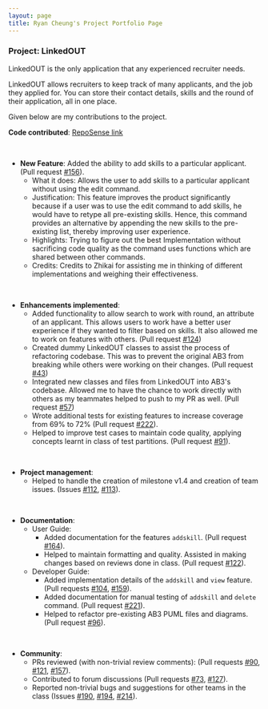 ```yaml
---
layout: page
title: Ryan Cheung's Project Portfolio Page
---
```


### Project: LinkedOUT

LinkedOUT is the only application that any experienced recruiter needs.

LinkedOUT allows recruiters to keep track of many applicants, and the job they applied for. You can store their contact details, skills and the round of their application, all in one place.

Given below are my contributions to the project.

**Code contributed**: [RepoSense link](https://nus-cs2103-ay2122s2.github.io/tp-dashboard/?search=ryancheungjf&breakdown=true)

<br>

* **New Feature**: Added the ability to add skills to a particular applicant. (Pull request [\#156](https://github.com/AY2122S2-CS2103T-T09-2/tp/pull/156)).
    * What it does: Allows the user to add skills to a particular applicant without using the edit command.
    * Justification: This feature improves the product significantly because if a user was to use the edit command to add skills, he would have to retype all pre-existing skills.
      Hence, this command provides an alternative by appending the new skills to the pre-existing list, thereby improving user experience.
    * Highlights: Trying to figure out the best Implementation without sacrificing code quality as the command uses functions which are shared between other commands.
    * Credits: Credits to Zhikai for assisting me in thinking of different implementations and weighing their effectiveness.

<br>

* **Enhancements implemented**:
  * Added functionality to allow search to work with round, an attribute of an applicant. This allows users to work have a better user experience if they wanted to filter based on skills. 
    It also allowed me to work on features with others. (Pull request [\#124](https://github.com/AY2122S2-CS2103T-T09-2/tp/pull/124))
    <div style="page-break-after: always;"></div>
  * Created dummy LinkedOUT classes to assist the process of refactoring codebase. This was to prevent the original AB3 from breaking while others were working on their changes. (Pull request [\#43](https://github.com/AY2122S2-CS2103T-T09-2/tp/pull/43))
  * Integrated new classes and files from LinkedOUT into AB3's codebase. Allowed me to have the chance to work directly with others as my teammates helped to push to my PR as well. (Pull request [\#57](https://github.com/AY2122S2-CS2103T-T09-2/tp/pull/57))
  * Wrote additional tests for existing features to increase coverage from 69% to 72% (Pull request [\#222](https://github.com/AY2122S2-CS2103T-T09-2/tp/pull/222)).
  * Helped to improve test cases to maintain code quality, applying concepts learnt in class of test partitions. (Pull request [\#91](https://github.com/AY2122S2-CS2103T-T09-2/tp/pull/91)).
  
<br>

* **Project management**:
    * Helped to handle the creation of milestone v1.4 and creation of team issues. (Issues [\#112](https://github.com/AY2122S2-CS2103T-T09-2/tp/issues/112), [\#113](https://github.com/AY2122S2-CS2103T-T09-2/tp/issues/113)).

<br>

* **Documentation**:
    * User Guide:
        * Added documentation for the features `addskill`. (Pull request [\#164](https://github.com/AY2122S2-CS2103T-T09-2/tp/pull/164)).
        * Helped to maintain formatting and quality. Assisted in making changes based on reviews done in class. (Pull request [\#122](https://github.com/AY2122S2-CS2103T-T09-2/tp/pull/122)).
    * Developer Guide:
        * Added implementation details of the `addskill` and `view` feature. (Pull requests [\#104](https://github.com/AY2122S2-CS2103T-T09-2/tp/pull/104), [\#159](https://github.com/AY2122S2-CS2103T-T09-2/tp/pull/159)).
        * Added documentation for manual testing of `addskill` and `delete` command. (Pull request [\#221](https://github.com/AY2122S2-CS2103T-T09-2/tp/pull/221)).
        * Helped to refactor pre-existing AB3 PUML files and diagrams. (Pull request [\#96](https://github.com/AY2122S2-CS2103T-T09-2/tp/pull/96)).

<br>

* **Community**:
    * PRs reviewed (with non-trivial review comments): (Pull requests [\#90](https://github.com/AY2122S2-CS2103T-T09-2/tp/pull/90), [\#121](https://github.com/AY2122S2-CS2103T-T09-2/tp/pull/121), [\#157](https://github.com/AY2122S2-CS2103T-T09-2/tp/pull/157)).
    * Contributed to forum discussions (Pull requests [#73](https://github.com/nus-cs2103-AY2122S2/forum/issues/73), [#127](https://github.com/nus-cs2103-AY2122S2/forum/issues/127#issuecomment-1033284269)).
    * Reported non-trivial bugs and suggestions for other teams in the class (Issues [#190](https://github.com/AY2122S2-CS2103T-T17-2/tp/issues/190), [#194](https://github.com/AY2122S2-CS2103T-T17-2/tp/issues/194), [#214](https://github.com/AY2122S2-CS2103T-T17-2/tp/issues/214)).
